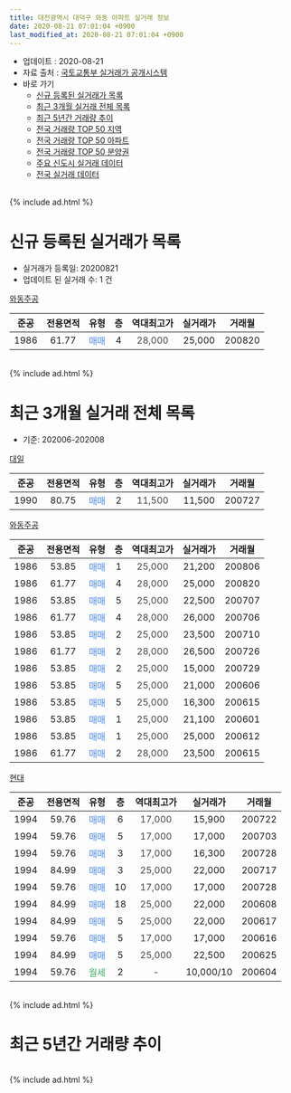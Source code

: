 ```yaml
---
title: 대전광역시 대덕구 와동 아파트 실거래 정보
date: 2020-08-21 07:01:04 +0900
last_modified_at: 2020-08-21 07:01:04 +0900
---
```


* 업데이트 : 2020-08-21
* 자료 출처 : [국토교통부 실거래가 공개시스템](http://rt.molit.go.kr)
* 바로 가기
    * [신규 등록된 실거래가 목록](#신규-등록된-실거래가-목록)
    * [최근 3개월 실거래 전체 목록](#최근-3개월-실거래-전체-목록)
    * [최근 5년간 거래량 추이](#최근-5년간-거래량-추이)
    * [전국 거래량 TOP 50 지역](https://inasie.github.io/apt-trade-info/최근-3개월-전국에서-가장-거래가-많이-발생한-지역)
    * [전국 거래량 TOP 50 아파트](https://inasie.github.io/apt-trade-info/최근-3개월-전국에서-가장-거래가-많이-발생한-아파트)
    * [전국 거래량 TOP 50 분양권](https://inasie.github.io/apt-trade-info/최근-3개월-전국에서-가장-거래가-많이-발생한-분양권)
    * [주요 신도시 실거래 데이터](https://inasie.github.io/apt-trade-info/주요-신도시)
    * [전국 실거래 데이터](https://inasie.github.io/apt-trade-info/전국)
<br>
{% include ad.html %}
<br>

# 신규 등록된 실거래가 목록
* 실거래가 등록일: 20200821
* 업데이트 된 실거래 수: 1 건


[와동주공](https://search.naver.com/search.naver?query=%EB%8C%80%EC%A0%84%EA%B4%91%EC%97%AD%EC%8B%9C+%EB%8C%80%EB%8D%95%EA%B5%AC+%EC%99%80%EB%8F%99+%EC%99%80%EB%8F%99%EC%A3%BC%EA%B3%B5)

|준공|전용면적|유형|층|역대최고가|실거래가|거래월|
|:---:|:---:|:---:|:---:|:---:|:---:|:---:|
|1986|61.77|<span style="color:#4285f3">매매</span>|4|<span style="color:#444444">28,000</span>|25,000|200820|


<br>
{% include ad.html %}
<br>

# 최근 3개월 실거래 전체 목록
* 기준: 202006-202008


[대일](https://search.naver.com/search.naver?query=%EB%8C%80%EC%A0%84%EA%B4%91%EC%97%AD%EC%8B%9C+%EB%8C%80%EB%8D%95%EA%B5%AC+%EC%99%80%EB%8F%99+%EB%8C%80%EC%9D%BC)

|준공|전용면적|유형|층|역대최고가|실거래가|거래월|
|:---:|:---:|:---:|:---:|:---:|:---:|:---:|
|1990|80.75|<span style="color:#4285f3">매매</span>|2|<span style="color:#444444">11,500</span>|11,500|200727|

[와동주공](https://search.naver.com/search.naver?query=%EB%8C%80%EC%A0%84%EA%B4%91%EC%97%AD%EC%8B%9C+%EB%8C%80%EB%8D%95%EA%B5%AC+%EC%99%80%EB%8F%99+%EC%99%80%EB%8F%99%EC%A3%BC%EA%B3%B5)

|준공|전용면적|유형|층|역대최고가|실거래가|거래월|
|:---:|:---:|:---:|:---:|:---:|:---:|:---:|
|1986|53.85|<span style="color:#4285f3">매매</span>|1|<span style="color:#444444">25,000</span>|21,200|200806|
|1986|61.77|<span style="color:#4285f3">매매</span>|4|<span style="color:#444444">28,000</span>|25,000|200820|
|1986|53.85|<span style="color:#4285f3">매매</span>|5|<span style="color:#444444">25,000</span>|22,500|200707|
|1986|61.77|<span style="color:#4285f3">매매</span>|4|<span style="color:#444444">28,000</span>|26,000|200706|
|1986|53.85|<span style="color:#4285f3">매매</span>|2|<span style="color:#444444">25,000</span>|23,500|200710|
|1986|61.77|<span style="color:#4285f3">매매</span>|2|<span style="color:#444444">28,000</span>|26,500|200726|
|1986|53.85|<span style="color:#4285f3">매매</span>|2|<span style="color:#444444">25,000</span>|15,000|200729|
|1986|53.85|<span style="color:#4285f3">매매</span>|5|<span style="color:#444444">25,000</span>|21,000|200606|
|1986|53.85|<span style="color:#4285f3">매매</span>|5|<span style="color:#444444">25,000</span>|16,300|200615|
|1986|53.85|<span style="color:#4285f3">매매</span>|1|<span style="color:#444444">25,000</span>|21,100|200601|
|1986|53.85|<span style="color:#4285f3">매매</span>|1|<span style="color:#444444">25,000</span>|25,000|200612|
|1986|61.77|<span style="color:#4285f3">매매</span>|2|<span style="color:#444444">28,000</span>|23,500|200615|

[현대](https://search.naver.com/search.naver?query=%EB%8C%80%EC%A0%84%EA%B4%91%EC%97%AD%EC%8B%9C+%EB%8C%80%EB%8D%95%EA%B5%AC+%EC%99%80%EB%8F%99+%ED%98%84%EB%8C%80)

|준공|전용면적|유형|층|역대최고가|실거래가|거래월|
|:---:|:---:|:---:|:---:|:---:|:---:|:---:|
|1994|59.76|<span style="color:#4285f3">매매</span>|6|<span style="color:#444444">17,000</span>|15,900|200722|
|1994|59.76|<span style="color:#4285f3">매매</span>|5|<span style="color:#444444">17,000</span>|17,000|200703|
|1994|59.76|<span style="color:#4285f3">매매</span>|3|<span style="color:#444444">17,000</span>|16,300|200728|
|1994|84.99|<span style="color:#4285f3">매매</span>|3|<span style="color:#444444">25,000</span>|22,000|200717|
|1994|59.76|<span style="color:#4285f3">매매</span>|10|<span style="color:#444444">17,000</span>|17,000|200728|
|1994|84.99|<span style="color:#4285f3">매매</span>|18|<span style="color:#444444">25,000</span>|22,000|200608|
|1994|84.99|<span style="color:#4285f3">매매</span>|5|<span style="color:#444444">25,000</span>|22,000|200617|
|1994|59.76|<span style="color:#4285f3">매매</span>|5|<span style="color:#444444">17,000</span>|17,000|200616|
|1994|84.99|<span style="color:#4285f3">매매</span>|5|<span style="color:#444444">25,000</span>|22,500|200625|
|1994|59.76|<span style="color:#34a853">월세</span>|2|<span style="color:#444444">-</span>|10,000/10|200604|


<br>
{% include ad.html %}
<br>

# 최근 5년간 거래량 추이


<div style="width:100%;">
    <canvas id="deal_progress" height="200"></canvas>
</div>

<script>
new Chart(document.getElementById("deal_progress"), {
    type: 'line',
    data: {
        labels: ['201508','201509','201510','201511','201512','201601','201602','201603','201604','201605','201606','201607','201608','201609','201610','201611','201612','201701','201702','201703','201704','201705','201706','201707','201708','201709','201710','201711','201712','201801','201802','201803','201804','201805','201806','201807','201808','201809','201810','201811','201812','201901','201902','201903','201904','201905','201906','201907','201908','201909','201910','201911','201912','202001','202002','202003','202004','202005','202006','202007','202008'],
        datasets: [{
            label: '매매',
            pointRadius: 1,
            data: [6, 13, 11, 5, 4, 11, 4, 6, 8, 8, 6, 10, 8, 8, 8, 3, 2, 2, 24, 14, 8, 12, 4, 17, 12, 7, 8, 5, 3, 11, 13, 11, 9, 7, 7, 3, 3, 5, 7, 10, 10, 7, 10, 14, 14, 15, 22, 15, 14, 17, 14, 28, 14, 12, 16, 10, 9, 31, 9, 11, 2],
            borderColor: "rgba(255, 201, 14, 1)",
            backgroundColor: "rgba(255, 201, 14, 0.5)",
            fill: false,
            lineTension: 0
        },{
            label: '전월세',
            pointRadius: 1,
            data: [4, 5, 4, 7, 4, 6, 7, 6, 3, 2, 5, 4, 3, 4, 6, 3, 5, 4, 4, 11, 4, 7, 9, 4, 7, 1, 3, 2, 7, 3, 3, 7, 4, 1, 3, 1, 2, 4, 6, 1, 5, 2, 2, 2, 2, 1, 3, 7, 7, 4, 5, 1, 3, 1, 3, 1, 3, 2, 1, 0, 0],
            borderColor: "rgba(0, 141, 185, 1)",
            backgroundColor: "rgba(0, 141, 185, 0.5)",
            fill: false,
            lineTension: 0
        }
        ]
    },
    options: {
        responsive: true,
        title: {
            display: false
        },
        tooltips: {
            mode: 'index',
            intersect: false
        },
        hover: {
            mode: 'nearest',
            intersect: true
        },
        scales: {
            xAxes: [{
                display: true,
                scaleLabel: {
                    display: true,
                    labelString: '년/월'
                }
            }],
            yAxes: [{
                display: true,
                ticks: {
                    suggestedMin: 0,
                },
                scaleLabel: {
                    display: true,
                    labelString: '실거래 수'
                }
            }]
        }
    }
});

</script>


<br>
{% include ad.html %}
<br>

